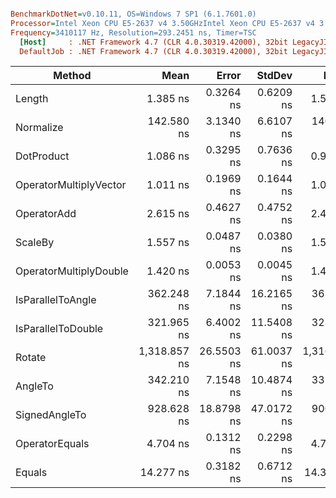 ``` ini

BenchmarkDotNet=v0.10.11, OS=Windows 7 SP1 (6.1.7601.0)
Processor=Intel Xeon CPU E5-2637 v4 3.50GHzIntel Xeon CPU E5-2637 v4 3.50GHz, ProcessorCount=16
Frequency=3410117 Hz, Resolution=293.2451 ns, Timer=TSC
  [Host]     : .NET Framework 4.7 (CLR 4.0.30319.42000), 32bit LegacyJIT-v4.7.2117.0
  DefaultJob : .NET Framework 4.7 (CLR 4.0.30319.42000), 32bit LegacyJIT-v4.7.2117.0


```
|                 Method |         Mean |      Error |     StdDev |        Median |  Gen 0 | Allocated |
|----------------------- |-------------:|-----------:|-----------:|--------------:|-------:|----------:|
|                 Length |     1.385 ns |  0.3264 ns |  0.6209 ns |     1.5461 ns |      - |       0 B |
|              Normalize |   142.580 ns |  3.1340 ns |  6.6107 ns |   140.3477 ns |      - |       0 B |
|             DotProduct |     1.086 ns |  0.3295 ns |  0.7636 ns |     0.9842 ns |      - |       0 B |
| OperatorMultiplyVector |     1.011 ns |  0.1969 ns |  0.1644 ns |     1.0081 ns |      - |       0 B |
|            OperatorAdd |     2.615 ns |  0.4627 ns |  0.4752 ns |     2.4897 ns |      - |       0 B |
|                ScaleBy |     1.557 ns |  0.0487 ns |  0.0380 ns |     1.5513 ns |      - |       0 B |
| OperatorMultiplyDouble |     1.420 ns |  0.0053 ns |  0.0045 ns |     1.4193 ns |      - |       0 B |
|      IsParallelToAngle |   362.248 ns |  7.1844 ns | 16.2165 ns |   363.1630 ns |      - |       0 B |
|     IsParallelToDouble |   321.965 ns |  6.4002 ns | 11.5408 ns |   323.9992 ns |      - |       0 B |
|                 Rotate | 1,318.857 ns | 26.5503 ns | 61.0037 ns | 1,316.5528 ns | 0.4425 |    2320 B |
|                AngleTo |   342.210 ns |  7.1548 ns | 10.4874 ns |   335.2963 ns |      - |       0 B |
|          SignedAngleTo |   928.628 ns | 18.8798 ns | 47.0172 ns |   900.6708 ns |      - |       0 B |
|         OperatorEquals |     4.704 ns |  0.1312 ns |  0.2298 ns |     4.7116 ns |      - |       0 B |
|                 Equals |    14.277 ns |  0.3182 ns |  0.6712 ns |    14.3222 ns |      - |       0 B |
